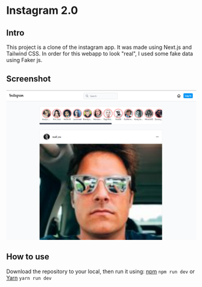 # Instagram 2.0

## Intro

This project is a clone of the instagram app. It was made using Next.js and Tailwind CSS.
In order for this webapp to look "real", I used some fake data using Faker js.

## Screenshot

![screenshot](./screenshot.png)

## How to use

Download the repository to your local, then run it using:
[npm](https://docs.npmjs.com/cli/init) `npm run dev`
or
[Yarn](https://yarnpkg.com/lang/en/docs/cli/create/) `yarn run dev`
